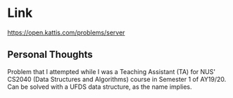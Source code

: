 # Link

https://open.kattis.com/problems/server

## Personal Thoughts

Problem that I attempted while I was a Teaching Assistant (TA) for NUS' CS2040 (Data Structures and Algorithms) course in Semester 1 of AY19/20.
Can be solved with a UFDS data structure, as the name implies.

